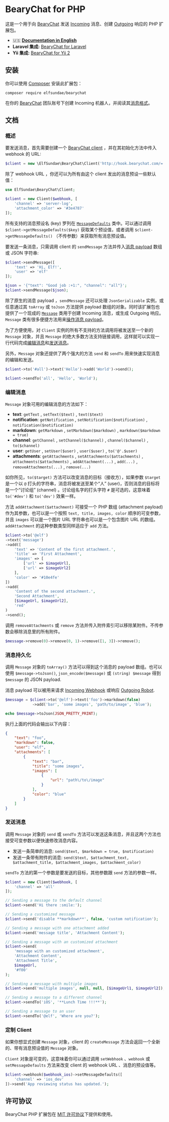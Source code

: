 # BearyChat for PHP

这是一个用于向 [BearyChat][] 发送 [Incoming][1] 消息、创建 [Outgoing][2] 响应的 PHP 扩展包。

+ :us: [**Documentation in English**](README.md)
+ **Laravel 集成:** [BearyChat for Laravel][Laravel-BearyChat]
+ **Yii 集成:** [BearyChat for Yii 2][Yii2-BearyChat]

## 安装

你可以使用 [Composer][] 安装此扩展包：
```
composer require elfsundae/bearychat
```

在你的 [BearyChat][] 团队账号下创建 Incoming 机器人，并阅读其[消息格式][1]。

## 文档

### 概述

要发送消息，首先需要创建一个 [BearyChat client](src/Client.php) ，并在其初始化方法中传入 webhook 的 URL:

```php
$client = new \ElfSundae\BearyChat\Client('http://hook.bearychat.com/=.../incoming/...');
```

除了 webhook URL ，你还可以为所有由这个 client 发出的消息预设一些默认值：

```php
use ElfSundae\BearyChat\Client;

$client = new Client($webhook, [
    'channel' => 'server-log',
    'attachment_color' => '#3e4787'
]);
```

所有支持的消息预设名 (key) 罗列在 [`MessageDefaults`](src/MessageDefaults.php) 类中。可以通过调用 `$client->getMessageDefaults($key)` 获取某个预设值，或者调用 `$client->getMessageDefaults()` （不传参数）来获取所有消息预设值。

要发送一条消息，只需调用 client 的 `sendMessage` 方法并传入[消息 payload][1] 数组或 JSON 字符串:

```php
$client->sendMessage([
    'text' => 'Hi, Elf!',
    'user' => 'elf'
]);

$json = '{"text": "Good job :+1:", "channel": "all"}';
$client->sendMessage($json);
```

除了原生的消息 payload ，`sendMessage` 还可以处理 `JsonSerializable` 实例，或任意通过其 `toArray` 或 `toJson` 方法提供 payload 数组的对象。同时该扩展包也提供了一个现成的 [`Message`](src/Message.php) 类用于创建 Incoming 消息，或生成 Outgoing 响应。`Message` 类有很多便捷方法用来[操作消息 payload](#编辑消息)。

为了方便使用，对 `Client` 实例的所有不支持的方法调用将被发送至一个新的 `Message` 对象，并且 `Message` 的绝大多数方法支持链接调用，这样就可以实现一行代码完成[编辑消息](#编辑消息)和[发送消息](#发送消息)。

另外，`Message` 对象还提供了两个强大的方法 `send` 和 `sendTo` 用来快速实现消息的编辑和发送。

```php
$client->to('#all')->text('Hello')->add('World')->send();

$client->sendTo('all', 'Hello', 'World');
```

### 编辑消息

`Message` 对象可用的编辑消息的方法如下：

+ **text**: `getText` , `setText($text)` , `text($text)`
+ **notification**: `getNotification` , `setNotification($notification)` , `notification($notification)`
+ **markdown**: `getMarkdown` , `setMarkdown($markdown)` , `markdown($markdown = true)`
+ **channel**: `getChannel` , `setChannel($channel)` , `channel($channel)` , `to($channel)`
+ **user**: `getUser` , `setUser($user)` , `user($user)` , `to('@'.$user)`
+ **attachments**: `getAttachments` , `setAttachments($attachments)` , `attachments($attachments)` , `addAttachment(...)` , `add(...)` , `removeAttachments(...)` , `remove(...)`

如你所见，`to($target)` 方法可以改变消息的目标（接收方），如果参数 `$target` 是一个以 `@` 打头的字符串，消息将被发送至某个“人” (user)，否则消息的目标将是一个“讨论组” (channel) 。讨论组名字的打头字符 `#` 是可选的，这意味着 `to('#dev')` 和 `to('dev')` 效果一样。

方法 `addAttachment($attachment)` 可接受一个 PHP 数组 (attachment payload) 作为其参数，也可以是一个按照 `text, title, images, color` 顺序的可变参数，并且 `images` 可以是一个图片 URL 字符串也可以是一个包含图片 URL 的数组。`addAttachment` 的这种参数类型同样适应于 `add` 方法。

```php
$client->to('@elf')
->text('message')
->add([
    'text' => 'Content of the first attachment.',
    'title' => 'First Attachment',
    'images' => [
        ['url' => $imageUrl],
        ['url' => $imageUrl2]
    ],
    'color' => '#10e4fe'
])
->add(
    'Content of the second attachment.',
    'Second Attachment',
    [$imageUrl, $imageUrl2],
    'red'
)
->send();
```

调用 `removeAttachments` 或 `remove` 方法并传入附件索引可以移除某附件。不传参数会移除消息里的所有附件。

```php
$message->remove(0)->remove(0, 1)->remove([1, 3])->remove();
```

### 消息持久化

调用 `Message` 对象的 `toArray()` 方法可以得到这个消息的 payload 数组。也可以使用 `$message->toJson()`, `json_encode($message)` 或 `(string) $message` 得到 `$message` 的 JSON payload.

消息 payload 可以被用来请求 [Incoming Webhook][1] 或响应 [Outgoing Robot][2].

```php
$message = $client->to('@elf')->text('foo')->markdown(false)
            ->add('bar', 'some images', 'path/to/image', 'blue');

echo $message->toJson(JSON_PRETTY_PRINT);
```

执行上面的代码会输出以下内容：

```json
{
    "text": "foo",
    "markdown": false,
    "user": "elf",
    "attachments": [
        {
            "text": "bar",
            "title": "some images",
            "images": [
                {
                    "url": "path\/to\/image"
                }
            ],
            "color": "blue"
        }
    ]
}
```

### 发送消息

调用 `Message` 对象的 `send` 或 `sendTo` 方法可以发送这条消息，并且这两个方法也接受可变参数以便快速修改消息内容。

+ 发送一条简单的消息: `send($text, $markdown = true, $notification)`
+ 发送一条带有附件的消息: `send($text, $attachment_text, $attachment_title, $attachment_images, $attachment_color)`

`sendTo` 方法的第一个参数是要发送的目标，其他参数跟 `send` 方法的参数一样。

```php
$client = new Client($webhook, [
    'channel' => 'all'
]);

// Sending a message to the default channel
$client->send('Hi there :smile:');

// Sending a customized message
$client->send('disable **markdown**', false, 'custom notification');

// Sending a message with one attachment added
$client->send('message title', 'Attachment Content');

// Sending a message with an customized attachment
$client->send(
    'message with an customized attachment',
    'Attachment Content',
    'Attachment Title',
    $imageUrl,
    '#f00'
);

// Sending a message with multiple images
$client->send('multiple images', null, null, [$imageUrl1, $imageUrl2]);

// Sending a message to a different channel
$client->sendTo('iOS', '**Lunch Time !!!**');

// Sending a message to an user
$client->sendTo('@elf', 'Where are you?');
```

### 定制 Client

如果你想显式创建 `Message` 对象，client 的 `createMessage` 方法会返回一个全新的、带有消息预设值的 `Message` 对象。

`Client` 对象是可变的，这意味着你可以通过调用 `setWebhook` 、`webhook` 或 `setMessageDefaults` 方法来改变 client 的 webhook URL 、消息的预设值等。

```php
$client->webhook($webhook_ios)->setMessageDefaults([
    'channel' => 'ios_dev'
])->send('App reviewing status has updated.');
```

## 许可协议

BearyChat PHP 扩展包在 [MIT 许可协议](LICENSE)下提供和使用。

[1]: https://bearychat.com/integrations/incoming
[2]: https://bearychat.com/integrations/outgoing
[BearyChat]: https://bearychat.com
[Composer]: https://getcomposer.org
[Laravel-BearyChat]: https://github.com/ElfSundae/Laravel-BearyChat
[Yii2-BearyChat]: https://github.com/krissss/yii2-beary-chart
